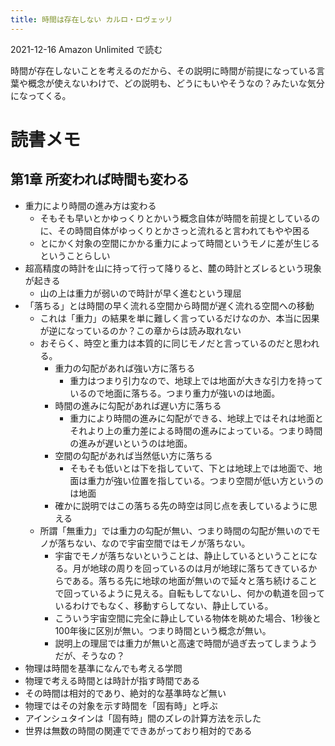 ```yaml
---
title: 時間は存在しない カルロ・ロヴェッリ
---
```


2021-12-16 Amazon Unlimited で読む

時間が存在しないことを考えるのだから、その説明に時間が前提になっている言葉や概念が使えないわけで、どの説明も、どうにもいやそうなの？みたいな気分になってくる。

読書メモ
================================================================================

第1章 所変われば時間も変わる
--------------------------------------------------------------------------------

- 重力により時間の進み方は変わる
  - そもそも早いとかゆっくりとかいう概念自体が時間を前提としているのに、その時間自体がゆっくりとかさっと流れると言われてもやや困る
  - とにかく対象の空間にかかる重力によって時間というモノに差が生じるということらしい
- 超高精度の時計を山に持って行って降りると、麓の時計とズレるという現象が起きる
  - 山の上は重力が弱いので時計が早く進むという理屈
- 「落ちる」とは時間の早く流れる空間から時間が遅く流れる空間への移動
  - これは「重力」の結果を単に難しく言っているだけなのか、本当に因果が逆になっているのか？この章からは読み取れない
  - おそらく、時空と重力は本質的に同じモノだと言っているのだと思われる。
    - 重力の勾配があれば強い方に落ちる
      - 重力はつまり引力なので、地球上では地面が大きな引力を持っているので地面に落ちる。つまり重力が強いのは地面。
    - 時間の進みに勾配があれば遅い方に落ちる
      - 重力により時間の進みに勾配ができる、地球上ではそれは地面とそれより上の重力差による時間の進みによっている。つまり時間の進みが遅いというのは地面。
    - 空間の勾配があれば当然低い方に落ちる
      - そもそも低いとは下を指していて、下とは地球上では地面で、地面は重力が強い位置を指している。つまり空間が低い方というのは地面
    - 確かに説明ではこの落ちる先の時空は同じ点を表しているように思える
  - 所謂「無重力」では重力の勾配が無い、つまり時間の勾配が無いのでモノが落ちない、なので宇宙空間ではモノが落ちない。
    - 宇宙でモノが落ちないということは、静止しているということになる。月が地球の周りを回っているのは月が地球に落ちてきているからである。落ちる先に地球の地面が無いので延々と落ち続けることで回っているように見える。自転もしてないし、何かの軌道を回っているわけでもなく、移動すらしてない、静止している。
    - こういう宇宙空間に完全に静止している物体を眺めた場合、1秒後と100年後に区別が無い。つまり時間という概念が無い。
    - 説明上の理屈では重力が無いと高速で時間が過ぎ去ってしまうようだが、そうなの？
- 物理は時間を基準になんでも考える学問
- 物理で考える時間とは時計が指す時間である
- その時間は相対的であり、絶対的な基準時など無い
- 物理ではその対象を示す時間を「固有時」と呼ぶ
- アインシュタインは「固有時」間のズレの計算方法を示した
- 世界は無数の時間の関連でできあがっており相対的である


